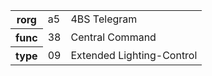 <table>
    <tr>
      <th>rorg</th>
      <td>a5</td>
      <td>4BS Telegram</td>
    </tr>
    <tr>
      <th>func</th>
      <td>38</td>
      <td>Central Command</td>
    </tr>
    <tr>
      <th>type</th>
      <td>09</td>
      <td>Extended Lighting-Control</td>
    </tr>
  </table>